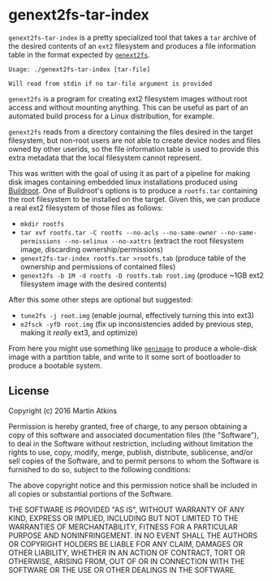# genext2fs-tar-index

`genext2fs-tar-index` is a pretty specialized tool that takes a `tar`
archive of the desired contents of an `ext2` filesystem and produces
a file information table in the format expected by
[`genext2fs`](https://github.com/devcurmudgeon/genext2fs).

```
Usage: ./genext2fs-tar-index [tar-file]

Will read from stdin if no tar-file argument is provided
```

`genext2fs` is a program for creating ext2 filesystem images without
root access and without mounting anything. This can be useful as
part of an automated build process for a Linux distribution, for
example.

`genext2fs` reads from a directory containing the files desired in the
target filesystem, but non-root users are not able to create device nodes
and files owned by other userids, so the file information table is used
to provide this extra metadata that the local filesystem cannot represent.

This was written with the goal of using it as part of a pipeline for
making disk images containing embedded linux installations produced using
[Buildroot](https://buildroot.org/). One of Buildroot's options is to produce
a `rootfs.tar` containing the root filesystem to be installed on the target.
Given this, we can produce a real ext2 filesystem of those files as follows:

* `mkdir rootfs`
* `tar xvf rootfs.tar -C rootfs --no-acls --no-same-owner --no-same-permissions --no-selinux --no-xattrs` (extract the root filesystem image, discarding ownership/permissions)
* `genext2fs-tar-index rootfs.tar >rootfs.tab` (produce table of the ownership and permissions of contained files)
* `genext2fs -b 1M -d rootfs -D rootfs.tab root.img` (produce ~1GB ext2 filesystem image with the desired contents)

After this some other steps are optional but suggested:

* `tune2fs -j root.img` (enable journal, effectively turning this into ext3)
* `e2fsck -yfD root.img` (fix up inconsistencies added by previous step, making it *really* ext3, and optimize)

From here you might use something like
[`genimage`](https://github.com/vivien/genimage) to produce a whole-disk image
with a partition table, and write to it some sort of bootloader to produce
a bootable system.

## License

Copyright (c) 2016 Martin Atkins

Permission is hereby granted, free of charge, to any person obtaining a copy
of this software and associated documentation files (the "Software"), to deal
in the Software without restriction, including without limitation the rights
to use, copy, modify, merge, publish, distribute, sublicense, and/or sell
copies of the Software, and to permit persons to whom the Software is
furnished to do so, subject to the following conditions:

The above copyright notice and this permission notice shall be included in all
copies or substantial portions of the Software.

THE SOFTWARE IS PROVIDED "AS IS", WITHOUT WARRANTY OF ANY KIND, EXPRESS OR
IMPLIED, INCLUDING BUT NOT LIMITED TO THE WARRANTIES OF MERCHANTABILITY,
FITNESS FOR A PARTICULAR PURPOSE AND NONINFRINGEMENT. IN NO EVENT SHALL THE
AUTHORS OR COPYRIGHT HOLDERS BE LIABLE FOR ANY CLAIM, DAMAGES OR OTHER
LIABILITY, WHETHER IN AN ACTION OF CONTRACT, TORT OR OTHERWISE, ARISING FROM,
OUT OF OR IN CONNECTION WITH THE SOFTWARE OR THE USE OR OTHER DEALINGS IN THE
SOFTWARE.
